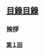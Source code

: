 ## [目錄<ruby><span>目錄</span><rt data-rt="もくろく"></rt></ruby>](../README.md)

### 挨拶

#### [第１回](./第１回.md)

